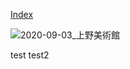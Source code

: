[Index](./index.html )

![2020-09-03_上野美術館](https://drive.google.com/drive/folders/1HsMpjVOjvRxpwOO0wxUl-RU45RSpv2rZ?usp=sharing")

test
test2

